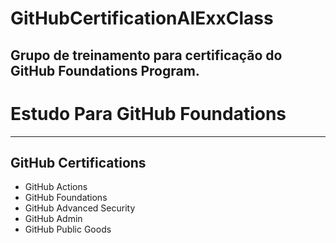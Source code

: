# GitHubCertificationAIExxClass
Grupo de treinamento para certificação do GitHub Foundations Program.
---
# Estudo Para GitHub Foundations
--- 

## GitHub Certifications
- GitHub Actions
- GitHub Foundations
- GitHub Advanced Security
- GitHub Admin
- GitHub Public Goods
